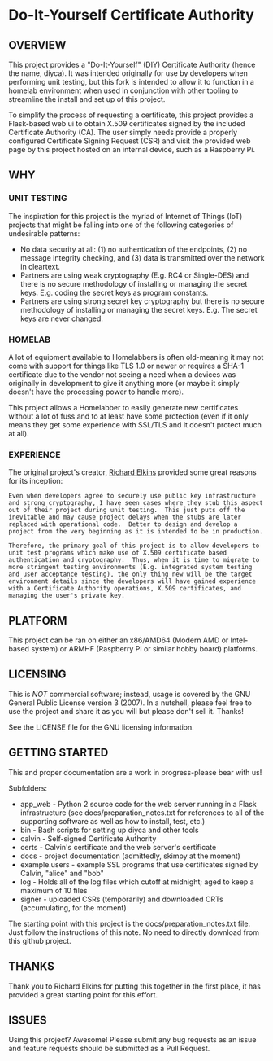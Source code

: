 # Do-It-Yourself Certificate Authority

## OVERVIEW

This project provides a "Do-It-Yourself" (DIY) Certificate Authority (hence the name, diyca).  It was intended originally for use by developers when performing unit testing, but this fork is intended to allow it to function in a homelab environment when used in conjunction with other tooling to streamline the install and set up of this project.

To simplify the process of requesting a certificate, this project provides a Flask-based web ui to obtain X.509 certificates signed by the included Certificate Authority (CA).  The user simply needs provide a properly configured Certificate Signing Request (CSR) and visit the provided web page by this project hosted on an internal device, such as a Raspberry Pi.

## WHY

### UNIT TESTING

The inspiration for this project is the myriad of Internet of Things (IoT) projects that might be falling into one of the following categories of undesirable patterns:

* No data security at all: (1) no authentication of the endpoints, (2) no message integrity checking, and (3) data is transmitted over the network in cleartext.
* Partners are using weak cryptography (E.g. RC4 or Single-DES) and there is no secure methodology of installing or managing the secret keys.  E.g. coding the secret keys as program constants.
* Partners are using strong secret key cryptography but there is no secure methodology of installing or managing the secret keys.  E.g. The secret keys are never changed.

### HOMELAB

A lot of equipment available to Homelabbers is often old-meaning it may not come with support for things like TLS 1.0 or newer or requires a SHA-1 certificate due to the vendor not seeing a need when a devices was originally in development to give it anything more (or maybe it simply doesn't have the processing power to handle more).

This project allows a Homelabber to easily generate new certificates without a lot of fuss and to at least have some protection (even if it only means they get some experience with SSL/TLS and it doesn't protect much at all).

### EXPERIENCE

The original project's creator, [Richard Elkins](https://github.com/texadactyl) provided some great reasons for its inception:

```text
Even when developers agree to securely use public key infrastructure and strong cryptography, I have seen cases where they stub this aspect out of their project during unit testing.  This just puts off the inevitable and may cause project delays when the stubs are later replaced with operational code.  Better to design and develop a project from the very beginning as it is intended to be in production.

Therefore, the primary goal of this project is to allow developers to unit test programs which make use of X.509 certificate based authentication and cryptography.  Thus, when it is time to migrate to more stringent testing environments (E.g. integrated system testing and user acceptance testing), the only thing new will be the target environment details since the developers will have gained experience with a Certificate Authority operations, X.509 certificates, and managing the user's private key.
```

## PLATFORM

This project can be ran on either an x86/AMD64 (Modern AMD or Intel-based system) or ARMHF (Raspberry Pi or similar hobby board) platforms.

## LICENSING

This is *NOT* commercial software; instead, usage is covered by the GNU General Public License version 3 (2007).  In a nutshell, please feel free to use the project and share it as you will but please don't sell it.  Thanks!

See the LICENSE file for the GNU licensing information.

## GETTING STARTED

This and proper documentation are a work in progress-please bear with us!

Subfolders:

* app_web - Python 2 source code for the web server running in a Flask infrastructure
            (see docs/preparation_notes.txt for references to all of the supporting software
            as well as how to install, test, etc.)
* bin - Bash scripts for setting up diyca and other tools
* calvin - Self-signed Certificate Authority
* certs - Calvin's certificate and the web server's certificate
* docs - project documentation (admittedly, skimpy at the moment)
* example.users - example SSL programs that use certificates signed by Calvin, "alice" and "bob"
* log - Holds all of the log files which cutoff at midnight; aged to keep a maximum of 10 files
* signer - uploaded CSRs (temporarily) and downloaded CRTs (accumulating, for the moment)

The starting point with this project is the docs/preparation_notes.txt file.  Just follow the instructions of this note.  No need to directly download from this github project.

## THANKS

Thank you to Richard Elkins for putting this together in the first place, it has provided a great starting point for this effort.

## ISSUES

Using this project?  Awesome!  Please submit any bug requests as an issue and feature requests should be submitted as a Pull Request.
